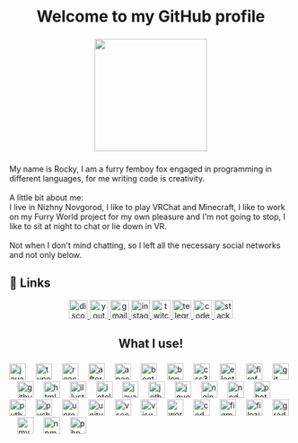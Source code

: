 <h1 align="center">Welcome to my GitHub profile</h1>

###

<div align="center">
  <img height="200" src="https://downloader.disk.yandex.ru/preview/a410a08b20f870d075557ca8f24ab52d9c38ab0c1a63bfcc634f3509de063671/66c01e80/ab8M68FVgKtsNO54reYzoX4zt0_mNYwC16FKoQEudaOjbqqHJOY378BhxaqhEmELxtRr_VpoaRnqL0xUknwD4g%3D%3D?uid=0&filename=Logo_Discord.jpg&disposition=inline&hash=&limit=0&content_type=image%2Fjpeg&owner_uid=0&tknv=v2&size=2048x2048"  />
</div>

###

<p align="left">My name is Rocky, I am a furry femboy fox engaged in programming in different languages, for me writing code is creativity.<br><br>A little bit about me:<br>I live in Nizhny Novgorod, I like to play VRChat and Minecraft, I like to work on my Furry World project for my own pleasure and I'm not going to stop, I like to sit at night to chat or lie down in VR.<br><br>Not when I don't mind chatting, so I left all the necessary social networks and not only below.</p>

###

## 🔗 Links

<div align="center">
  <a href="https://furry-world-rocky.ru/discord" target="_blank">
    <img src="https://img.shields.io/static/v1?message=Discord&logo=discord&label=&color=7289DA&logoColor=white&labelColor=&style=for-the-badge" height="33" alt="discord logo"  />
  </a>
  <a href="https://www.youtube.com/@Furry_Rocky" target="_blank">
    <img src="https://img.shields.io/static/v1?message=Youtube&logo=youtube&label=&color=FF0000&logoColor=white&labelColor=&style=for-the-badge" height="33" alt="youtube logo"  />
  </a>
  <a href="mailto:admin@furry-world-rocky.ru" target="_blank">
    <img src="https://img.shields.io/static/v1?message=Gmail&logo=gmail&label=&color=D14836&logoColor=white&labelColor=&style=for-the-badge" height="33" alt="gmail logo"  />
  </a>
  <a href="https://www.instagram.com/furry_rocky_" target="_blank">
    <img src="https://img.shields.io/static/v1?message=Instagram&logo=instagram&label=&color=E4405F&logoColor=white&labelColor=&style=for-the-badge" height="33" alt="instagram logo"  />
  </a>
  <a href="https://twitch.tv/furryrockyfox" target="_blank">
    <img src="https://img.shields.io/static/v1?message=Twitch&logo=twitch&label=&color=9146FF&logoColor=white&labelColor=&style=for-the-badge" height="33" alt="twitch logo"  />
  </a>
  <a href="https://t.me/Furry_Rocky" target="_blank">
    <img src="https://img.shields.io/static/v1?message=Telegram&logo=telegram&label=&color=2CA5E0&logoColor=white&labelColor=&style=for-the-badge" height="33" alt="telegram logo"  />
  </a>
  <a href="https://codepen.io/furry_rocky" target="_blank">
    <img src="https://img.shields.io/static/v1?message=Codepen&logo=codepen&label=&color=000000&logoColor=white&labelColor=&style=for-the-badge" height="33" alt="codepen logo"  />
  </a>
  <a href="https://stackoverflow.com/users/26853343/furry-rocky" target="_blank">
    <img src="https://img.shields.io/static/v1?message=Stackoverflow&logo=stackoverflow&label=&color=FE7A16&logoColor=white&labelColor=&style=for-the-badge" height="33" alt="stackoverflow logo"  />
  </a>
</div>

###

<h2 align="center">What I use!</h2>

###

<div align="left">
  <img src="https://cdn.jsdelivr.net/gh/devicons/devicon/icons/javascript/javascript-original.svg" height="29" alt="javascript logo"  />
  <img width="10" />
  <img src="https://cdn.jsdelivr.net/gh/devicons/devicon/icons/typescript/typescript-original.svg" height="29" alt="typescript logo"  />
  <img width="10" />
  <img src="https://cdn.jsdelivr.net/gh/devicons/devicon/icons/react/react-original.svg" height="29" alt="react logo"  />
  <img width="10" />
  <img src="https://cdn.jsdelivr.net/gh/devicons/devicon/icons/aftereffects/aftereffects-original.svg" height="29" alt="aftereffects logo"  />
  <img width="10" />
  <img src="https://cdn.jsdelivr.net/gh/devicons/devicon/icons/apache/apache-original.svg" height="29" alt="apache logo"  />
  <img width="10" />
  <img src="https://cdn.jsdelivr.net/gh/devicons/devicon/icons/bootstrap/bootstrap-original.svg" height="29" alt="bootstrap logo"  />
  <img width="10" />
  <img src="https://cdn.jsdelivr.net/gh/devicons/devicon/icons/blender/blender-original.svg" height="29" alt="blender logo"  />
  <img width="10" />
  <img src="https://cdn.jsdelivr.net/gh/devicons/devicon/icons/css3/css3-original.svg" height="29" alt="css3 logo"  />
  <img width="10" />
  <img src="https://cdn.jsdelivr.net/gh/devicons/devicon/icons/electron/electron-original.svg" height="29" alt="electron logo"  />
  <img width="10" />
  <img src="https://cdn.jsdelivr.net/gh/devicons/devicon/icons/firefox/firefox-original.svg" height="29" alt="firefox logo"  />
  <img width="10" />
  <img src="https://cdn.jsdelivr.net/gh/devicons/devicon/icons/git/git-original.svg" height="29" alt="git logo"  />
  <img width="10" />
  <img src="https://cdn.jsdelivr.net/gh/devicons/devicon/icons/github/github-original.svg" height="29" alt="github logo"  />
  <img width="10" />
  <img src="https://cdn.jsdelivr.net/gh/devicons/devicon/icons/html5/html5-original.svg" height="29" alt="html5 logo"  />
  <img width="10" />
  <img src="https://cdn.jsdelivr.net/gh/devicons/devicon/icons/illustrator/illustrator-plain.svg" height="29" alt="illustrator logo"  />
  <img width="10" />
  <img src="https://cdn.jsdelivr.net/gh/devicons/devicon/icons/intellij/intellij-original.svg" height="29" alt="intellij logo"  />
  <img width="10" />
  <img src="https://cdn.jsdelivr.net/gh/devicons/devicon/icons/java/java-original.svg" height="29" alt="java logo"  />
  <img width="10" />
  <img src="https://cdn.jsdelivr.net/gh/devicons/devicon/icons/jetbrains/jetbrains-original.svg" height="29" alt="jetbrains logo"  />
  <img width="10" />
  <img src="https://cdn.jsdelivr.net/gh/devicons/devicon/icons/jquery/jquery-original.svg" height="29" alt="jquery logo"  />
  <img width="10" />
  <img src="https://cdn.jsdelivr.net/gh/devicons/devicon/icons/nginx/nginx-original.svg" height="29" alt="nginx logo"  />
  <img width="10" />
  <img src="https://cdn.jsdelivr.net/gh/devicons/devicon/icons/nodejs/nodejs-original.svg" height="29" alt="nodejs logo"  />
  <img width="10" />
  <img src="https://cdn.jsdelivr.net/gh/devicons/devicon/icons/photoshop/photoshop-plain.svg" height="29" alt="photoshop logo"  />
  <img width="10" />
  <img src="https://cdn.jsdelivr.net/gh/devicons/devicon/icons/python/python-original.svg" height="29" alt="python logo"  />
  <img width="10" />
  <img src="https://cdn.jsdelivr.net/gh/devicons/devicon/icons/pycharm/pycharm-original.svg" height="29" alt="pycharm logo"  />
  <img width="10" />
  <img src="https://cdn.jsdelivr.net/gh/devicons/devicon/icons/unrealengine/unrealengine-original.svg" height="29" alt="unrealengine logo"  />
  <img width="10" />
  <img src="https://cdn.jsdelivr.net/gh/devicons/devicon/icons/unity/unity-original.svg" height="29" alt="unity logo"  />
  <img width="10" />
  <img src="https://cdn.jsdelivr.net/gh/devicons/devicon/icons/vscode/vscode-original.svg" height="29" alt="vscode logo"  />
  <img width="10" />
  <img src="https://cdn.jsdelivr.net/gh/devicons/devicon/icons/visualstudio/visualstudio-plain.svg" height="29" alt="visualstudio logo"  />
  <img width="10" />
  <img src="https://cdn.jsdelivr.net/gh/devicons/devicon/icons/wordpress/wordpress-plain.svg" height="29" alt="wordpress logo"  />
  <img width="10" />
  <img src="https://cdn.jsdelivr.net/gh/devicons/devicon/icons/codepen/codepen-plain.svg" height="29" alt="codepen logo"  />
  <img width="10" />
  <img src="https://cdn.jsdelivr.net/gh/devicons/devicon/icons/figma/figma-original.svg" height="29" alt="figma logo"  />
  <img width="10" />
  <img src="https://cdn.jsdelivr.net/gh/devicons/devicon/icons/filezilla/filezilla-plain.svg" height="29" alt="filezilla logo"  />
  <img width="10" />
  <img src="https://cdn.jsdelivr.net/gh/devicons/devicon/icons/gradle/gradle-plain.svg" height="29" alt="gradle logo"  />
  <img width="10" />
  <img src="https://cdn.jsdelivr.net/gh/devicons/devicon/icons/mysql/mysql-original.svg" height="29" alt="mysql logo"  />
  <img width="10" />
  <img src="https://cdn.jsdelivr.net/gh/devicons/devicon/icons/npm/npm-original-wordmark.svg" height="29" alt="npm logo"  />
  <img width="10" />
  <img src="https://cdn.jsdelivr.net/gh/devicons/devicon/icons/php/php-original.svg" height="29" alt="php logo"  />
</div>

###
